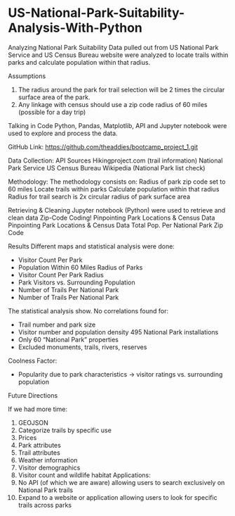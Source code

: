# US-National-Park-Suitability-Analysis-With-Python

Analyzing National Park Suitability
Data pulled out from US National Park Service and US Census Bureau website were analyzed to locate trails within parks and calculate population within that radius.

Assumptions
1.	The radius around the park for trail selection will be 2 times the circular surface area of the park.
2.	Any linkage with census should use a zip code radius of 60 miles (possible for a day trip)

Talking in Code
Python, Pandas, Matplotlib, API and Jupyter notebook were used to explore and process the data.

GitHub Link:
https://github.com/theaddies/bootcamp_project_1.git

Data Collection:
API Sources
Hikingproject.com (trail information)
National Park Service
US Census Bureau
Wikipedia (National Park list check)

Methodology:
The methodology consists on:
Radius of park zip code set to 60 miles
Locate trails within parks
Calculate population within that radius
Radius for trail search is 2x circular radius of park surface area

Retrieving & Cleaning
Jupyter notebook (Python) were used to retrieve and clean data
Zip-Code Coding!
Pinpointing Park Locations & Census Data
Pinpointing Park Locations & Census Data
Total Pop. Per National Park Zip Code

Results
Different maps and statistical analysis were done:

- Visitor Count Per Park
- Population Within 60 Miles Radius of Parks
- Visitor Count Per Park Radius
- Park Visitors vs. Surrounding Population
- Number of Trails Per National Park
- Number of Trails Per National Park

The statistical analysis show.
No correlations found for:
- Trail number and park size
- Visitor number and population density 
495 National Park installations 
- Only 60 “National Park” properties 
- Excluded monuments, trails, rivers, reserves

Coolness Factor:
- Popularity due to park characteristics → visitor ratings vs. surrounding population

Future Directions

If we had more time:
1.	GEOJSON
2.	Categorize trails by specific use
3.	Prices
4.	Park attributes
5.	Trail attributes
6.	Weather information 
7.	Visitor demographics
8.	Visitor count and wildlife habitat
Applications:
1.	No API (of which we are aware) allowing users to search exclusively on National Park trails
2.	Expand to a website or application allowing users to look for specific trails across parks 




